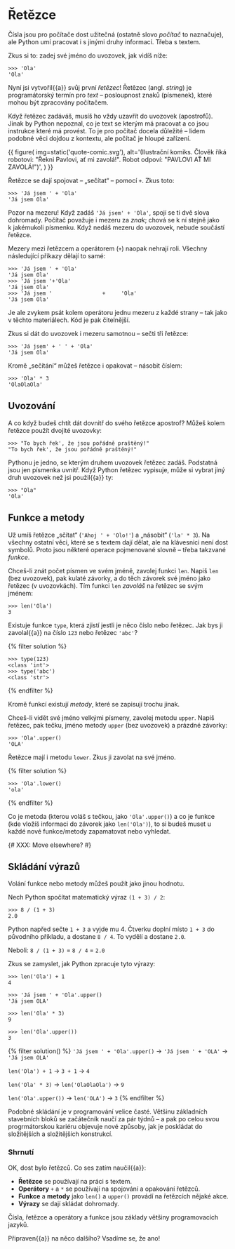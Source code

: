 # Řetězce

Čísla jsou pro počítače dost užitečná (ostatně slovo *počítač* to naznačuje),
ale Python umí pracovat i s jinými druhy informací.
Třeba s textem.

Zkus si to: zadej své jméno do uvozovek, jak vidíš níže:

``` pycon
>>> 'Ola'
'Ola'
```

Nyní jsi vytvořil{{a}} svůj první *řetězec*!
Řetězec (angl. *string*) je programátorský termín pro *text* – posloupnost
znaků (písmenek),
které mohou být zpracovány počítačem.

Když řetězec zadáváš, musíš ho vždy uzavřít do uvozovek (apostrofů).
Jinak by Python nepoznal, co je text se kterým má pracovat a co jsou instrukce
které má provést.
To je pro počítač docela důležité – lidem podobné věci dojdou z kontextu,
ale počítač je hloupé zařízení.

{{ figure(
    img=static('quote-comic.svg'),
    alt='(Ilustrační komiks. Člověk říká robotovi: "Řekni Pavlovi, ať mi zavolá!". Robot odpoví: "PAVLOVI AŤ MI ZAVOLÁ!")',
) }}

Řetězce se dají spojovat – „sečítat“ – pomocí `+`. Zkus toto:

``` pycon
>>> 'Já jsem ' + 'Ola'
'Já jsem Ola'
```

Pozor na mezeru! Když zadáš `'Já jsem' + 'Ola'`, spojí se ti dvě slova dohromady.
Počítač považuje i mezeru za *znak*; chová se k ní stejně jako k jakémukoli
písmenku.
Když nedáš mezeru do uvozovek, nebude součástí řetězce.

Mezery mezi řetězcem a operátorem (`+`) naopak nehrají roli.
Všechny následující příkazy dělají to samé:

``` pycon
>>> 'Já jsem ' + 'Ola'
'Já jsem Ola'
>>> 'Já jsem '+'Ola'
'Já jsem Ola'
>>> 'Já jsem '                +     'Ola'
'Já jsem Ola'
```

Je ale zvykem psát kolem operátoru jednu mezeru z každé strany – tak jako
v těchto materiálech.
Kód je pak čitelnější.

Zkus si dát do uvozovek i mezeru samotnou – sečti tři řetězce:

``` pycon
>>> 'Já jsem' + ' ' + 'Ola'
'Já jsem Ola'
```

Kromě „sečítání“ můžeš řetězce i opakovat – násobit číslem:

``` pycon
>>> 'Ola' * 3
'OlaOlaOla'
```

## Uvozování

A co když budeš chtít dát dovnitř do svého řetězce apostrof?
Můžeš kolem řetězce použít dvojité uvozovky:

``` pycon
>>> "To bych řek', že jsou pořádně praštěný!"
"To bych řek', že jsou pořádně praštěný!"
```

Pythonu je jedno, se kterým druhem uvozovek řetězec zadáš.
Podstatná jsou jen písmenka uvnitř.
Když Python řetězec vypisuje, může si vybrat jiný druh uvozovek
než jsi použil{{a}} ty:

``` pycon
>>> "Ola"
'Ola'
```

## Funkce a metody

Už umíš řetězce „sčítat“ (`'Ahoj ' + 'Olo!'`)
a „násobit“ (`'la' * 3`).
Na všechny ostatní věci, které se s textem dají dělat,
ale na klávesnici není dost symbolů.
Proto jsou některé operace pojmenované slovně – třeba takzvané *funkce*.

Chceš-li znát počet písmen ve svém jméně, zavolej funkci `len`.
Napiš `len` (bez uvozovek), pak kulaté závorky, a do těch závorek
své jméno jako řetězec (v uvozovkách).
Tím funkci `len` *zavoláš* na řetězec se svým jménem:

``` pycon
>>> len('Ola')
3
```

Existuje funkce `type`, která zjistí jestli je něco číslo nebo řetězec.
Jak bys ji zavolal{{a}} na číslo `123` nebo řetězec `'abc'`?

{% filter solution %}
``` pycon
>>> type(123)
<class 'int'>
>>> type('abc')
<class 'str'>
```
{% endfilter %}

Kromě funkcí existují *metody*, které se zapisují trochu jinak.

Chceš-li vidět své jméno velkými písmeny, zavolej metodu `upper`.
Napiš řetězec, pak tečku, jméno metody `upper` (bez uvozovek) a prázdné
závorky:

``` pycon
>>> 'Ola'.upper()
'OLA'
```

Řetězce mají i metodu `lower`. Zkus ji zavolat na své jméno.

{% filter solution %}
``` pycon
>>> 'Ola'.lower()
'ola'
```
{% endfilter %}

Co je metoda (kterou voláš s tečkou, jako `'Ola'.upper()`) a co je funkce
(kde vložíš informaci do závorek jako `len('Ola')`),
to si budeš muset u každé nové funkce/metody zapamatovat nebo vyhledat.


{# XXX: Move elsewhere? #}
## Skládání výrazů

Volání funkce nebo metody můžeš použít jako jinou hodnotu.

Nech Python spočítat matematický výraz `(1 + 3) / 2`:

```pycon
>>> 8 / (1 + 3)
2.0
```

Python napřed sečte `1 + 3` a vyjde mu 4.
Čtverku doplní místo `1 + 3` do původního příkladu, a dostane `8 / 4`.
To vydělí a dostane `2.0`.

Neboli: `8 / (1 + 3)` = `8 / 4` = `2.0`

Zkus se zamyslet, jak Python zpracuje tyto výrazy:

```pycon
>>> len('Ola') + 1
4
```

```pycon
>>> 'Já jsem ' + 'Ola'.upper()
'Já jsem OLA'
```

```pycon
>>> len('Ola' * 3)
9
```

```pycon
>>> len('Ola'.upper())
3
```

{% filter solution() %}
`'Já jsem ' + 'Ola'.upper()` → `'Já jsem ' + 'OLA'` → `'Já jsem OLA'`

`len('Ola') + 1` → `3 + 1` → `4`

`len('Ola' * 3)` → `len('OlaOlaOla')` → `9`

`len('Ola'.upper())` → `len('OLA')` → `3`
{% endfilter %}


Podobné skládání je v programování velice časté.
Většinu základních stavebních bloků se začátečník naučí za pár
týdnů – a pak po celou svou progrmátorskou kariéru objevuje nové způsoby,
jak je poskládat do složitějších a složitějších konstrukcí.

### Shrnutí

OK, dost bylo řetězců. Co ses zatím naučil{{a}}:

*   **Řetězce** se používají na práci s textem.
*   **Operátory** `+` a `*` se používají na spojování a opakování řetězců.
*   **Funkce** a **metody** jako `len()` a `upper()` provádí na řetězcích
    nějaké akce.
*   **Výrazy** se dají skládat dohromady.

Čísla, řetězce a operátory a funkce jsou základy většiny programovacích jazyků.

Připraven{{a}} na něco dalšího? Vsadíme se, že ano!
